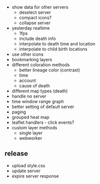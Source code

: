 - show data for other servers
  - deselect server
  - compact icons?
  - collapse server
- yesterday realtime
  - 1fps
  - include death info
  - interpolate to death time and location
  - interpolate to child birth locations
- use other icons
- bookmarking layers
- different coloration methods
  - better lineage color (contrast)
  - time
  - account
  - cause of death
- different map types (death)
- handle no server
- time window range graph
- better setting of default server
- paging
- grouped heat map
- leaflet handlers - click events?
- custom layer methods
  - single layer
  - webworker

## release
- upload style.css
- update server
- expire server response
